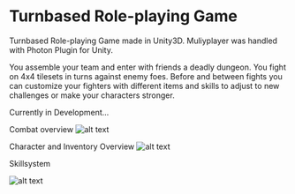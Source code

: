 # Turnbased Role-playing Game

Turnbased Role-playing Game made in Unity3D. Muliyplayer was handled with Photon Plugin for Unity.

You assemble your team and enter with friends a deadly dungeon. You fight on 4x4 tilesets in turns against enemy foes.
Before and between fights you can customize your fighters with different items and skills to adjust to new challenges or make your characters stronger.



Currently in Development...

Combat overview
![alt text](https://github.com/Robin-Assmann/turnbased-rpg/blob/master/wiki/Battle.PNG)

Character and Inventory Overview
![alt text](https://github.com/Robin-Assmann/turnbased-rpg/blob/master/wiki/Items-Overview.PNG)

Skillsystem

![alt text](https://github.com/Robin-Assmann/turnbased-rpg/blob/master/wiki/Skills.PNG)
